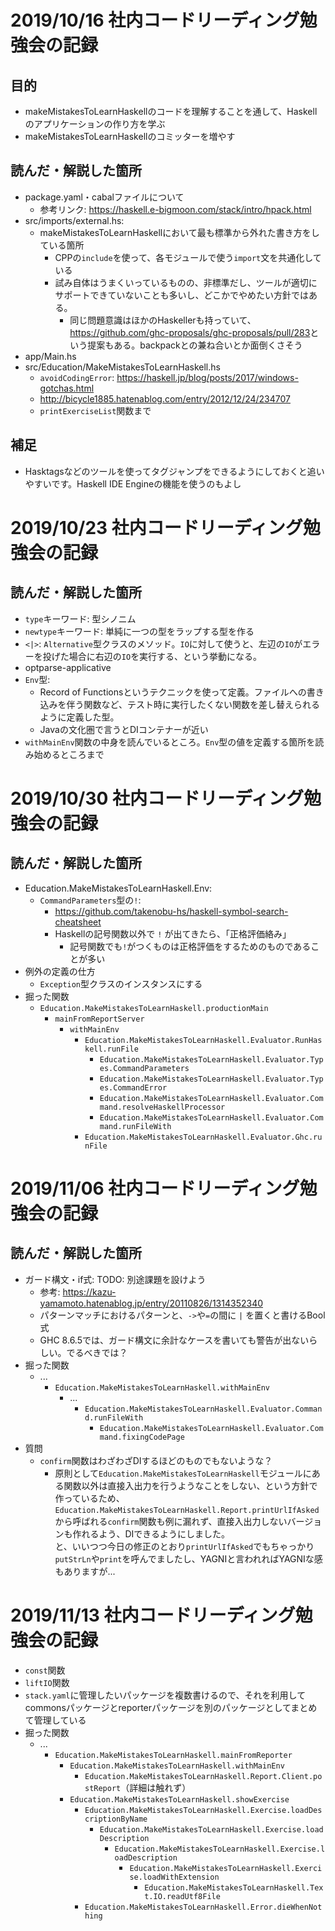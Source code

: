 # 2019/10/16 社内コードリーディング勉強会の記録

## 目的

- makeMistakesToLearnHaskellのコードを理解することを通して、Haskellのアプリケーションの作り方を学ぶ
- makeMistakesToLearnHaskellのコミッターを増やす

## 読んだ・解説した箇所

- package.yaml・cabalファイルについて
    - 参考リンク: <https://haskell.e-bigmoon.com/stack/intro/hpack.html>
- src/imports/external.hs:
    - makeMistakesToLearnHaskellにおいて最も標準から外れた書き方をしている箇所
        - CPPの`include`を使って、各モジュールで使う`import`文を共通化している
        - 試み自体はうまくいっているものの、非標準だし、ツールが適切にサポートできていないことも多いし、どこかでやめたい方針ではある。
            - 同じ問題意識はほかのHaskellerも持っていて、<https://github.com/ghc-proposals/ghc-proposals/pull/283>という提案もある。backpackとの兼ね合いとか面倒くさそう
- app/Main.hs
- src/Education/MakeMistakesToLearnHaskell.hs
    - `avoidCodingError`: <https://haskell.jp/blog/posts/2017/windows-gotchas.html>
    - <http://bicycle1885.hatenablog.com/entry/2012/12/24/234707>
    - `printExerciseList`関数まで

## 補足

- Hasktagsなどのツールを使ってタグジャンプをできるようにしておくと追いやすいです。Haskell IDE Engineの機能を使うのもよし

# 2019/10/23 社内コードリーディング勉強会の記録

## 読んだ・解説した箇所

- `type`キーワード: 型シノニム
- `newtype`キーワード: 単純に一つの型をラップする型を作る
- `<|>`: `Alternative`型クラスのメソッド。`IO`に対して使うと、左辺の`IO`がエラーを投げた場合に右辺の`IO`を実行する、という挙動になる。
- optparse-applicative
- `Env`型:
    - Record of Functionsというテクニックを使って定義。ファイルへの書き込みを伴う関数など、テスト時に実行したくない関数を差し替えられるように定義した型。
    - Javaの文化圏で言うとDIコンテナーが近い
- `withMainEnv`関数の中身を読んでいるところ。`Env`型の値を定義する箇所を読み始めるところまで

# 2019/10/30 社内コードリーディング勉強会の記録

## 読んだ・解説した箇所

- Education.MakeMistakesToLearnHaskell.Env:
    - `CommandParameters`型の`!`:
        - <https://github.com/takenobu-hs/haskell-symbol-search-cheatsheet>
        - Haskellの記号関数以外で `!` が出てきたら、「正格評価絡み」
            - 記号関数でも`!`がつくものは正格評価をするためのものであることが多い
- 例外の定義の仕方
    - `Exception`型クラスのインスタンスにする
- 掘った関数
    - `Education.MakeMistakesToLearnHaskell.productionMain`
        - `mainFromReportServer`
            - `withMainEnv`
                - `Education.MakeMistakesToLearnHaskell.Evaluator.RunHaskell.runFile`
                    - `Education.MakeMistakesToLearnHaskell.Evaluator.Types.CommandParameters`
                    - `Education.MakeMistakesToLearnHaskell.Evaluator.Types.CommandError`
                    - `Education.MakeMistakesToLearnHaskell.Evaluator.Command.resolveHaskellProcessor`
                    - `Education.MakeMistakesToLearnHaskell.Evaluator.Command.runFileWith`
                - `Education.MakeMistakesToLearnHaskell.Evaluator.Ghc.runFile`

# 2019/11/06 社内コードリーディング勉強会の記録

## 読んだ・解説した箇所

- ガード構文・if式: TODO: 別途課題を設けよう
    - 参考: <https://kazu-yamamoto.hatenablog.jp/entry/20110826/1314352340>
    - パターンマッチにおけるパターンと、`->`や`=`の間に `|` を置くと書けるBool式
    - GHC 8.6.5では、ガード構文に余計なケースを書いても警告が出ないらしい。でるべきでは？
- 掘った関数
    - ...
        - `Education.MakeMistakesToLearnHaskell.withMainEnv`
            - ...
                - `Education.MakeMistakesToLearnHaskell.Evaluator.Command.runFileWith`
                    - `Education.MakeMistakesToLearnHaskell.Evaluator.Command.fixingCodePage`
- 質問
    - `confirm`関数はわざわざDIするほどのものでもないような？
        - 原則として`Education.MakeMistakesToLearnHaskell`モジュールにある関数以外は直接入出力を行うようなことをしない、という方針で作っているため、`Education.MakeMistakesToLearnHaskell.Report.printUrlIfAsked`から呼ばれる`confirm`関数も例に漏れず、直接入出力しないバージョンも作れるよう、DIできるようにしました。  
          と、いいつつ今日の修正のとおり`printUrlIfAsked`でもちゃっかり`putStrLn`や`print`を呼んでましたし、YAGNIと言われればYAGNIな感もありますが...

# 2019/11/13 社内コードリーディング勉強会の記録

- `const`関数
- `liftIO`関数
- `stack.yaml`に管理したいパッケージを複数書けるので、それを利用してcommonsパッケージとreporterパッケージを別のパッケージとしてまとめて管理している
- 掘った関数
    - ...
        - `Education.MakeMistakesToLearnHaskell.mainFromReporter`
            - `Education.MakeMistakesToLearnHaskell.withMainEnv`
                - `Education.MakeMistakesToLearnHaskell.Report.Client.postReport`（詳細は触れず）
            - `Education.MakeMistakesToLearnHaskell.showExercise`
                - `Education.MakeMistakesToLearnHaskell.Exercise.loadDescriptionByName`
                    - `Education.MakeMistakesToLearnHaskell.Exercise.loadDescription`
                        - `Education.MakeMistakesToLearnHaskell.Exercise.loadDescription`
                            - `Education.MakeMistakesToLearnHaskell.Exercise.loadWithExtension`
                                - `Education.MakeMistakesToLearnHaskell.Text.IO.readUtf8File`
                - `Education.MakeMistakesToLearnHaskell.Error.dieWhenNothing`
